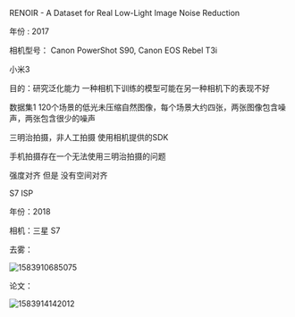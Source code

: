  RENOIR - A Dataset for Real Low-Light Image Noise Reduction 

年份 : 2017

相机型号： Canon PowerShot S90, Canon EOS Rebel T3i

小米3

目的：研究泛化能力 一种相机下训练的模型可能在另一种相机下的表现不好

数据集1 120个场景的低光未压缩自然图像，每个场景大约四张，两张图像包含噪声，两张包含很少的噪声

三明治拍摄，非人工拍摄 使用相机提供的SDK

手机拍摄存在一个无法使用三明治拍摄的问题 

强度对齐 但是 没有空间对齐

S7 ISP

年份：2018

相机：三星 S7





去雾：

![1583910685075](C:\Users\Lambda\AppData\Roaming\Typora\typora-user-images\1583910685075.png)



论文：

![1583914142012](C:\Users\Lambda\AppData\Roaming\Typora\typora-user-images\1583914142012.png)

